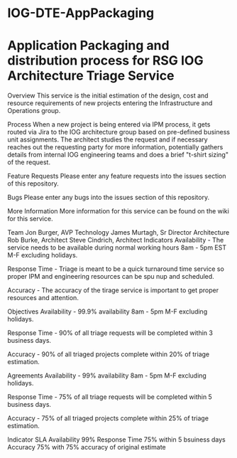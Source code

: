 # IOG-DTE-AppPackaging
Application Packaging and distribution process for RSG
IOG Architecture Triage Service
===================================

Overview
This service is the initial estimation of the design, cost and resource requirements of new projects entering the Infrastructure and Operations group.

Process
When a new project is being entered via IPM process, it gets routed via Jira to the IOG architecture group based on pre-defined business unit assignments. The architect studies the request and if necessary reaches out the requesting party for more information, potentially gathers details from internal IOG engineering teams and does a brief "t-shirt sizing" of the request.

Feature Requests
Please enter any feature requests into the issues section of this repository.

Bugs
Please enter any bugs into the issues section of this repository.

More Information
More information for this service can be found on the wiki for this service.

Team
Jon Burger, AVP Technology
James Murtagh, Sr Director Architecture
Rob Burke, Architect
Steve Cindrich, Architect
Indicators
Availability - The service needs to be available during normal working hours 8am - 5pm EST M-F excluding holidays.

Response Time - Triage is meant to be a quick turnaround time service so proper IPM and engineering resources can be spu nup and scheduled.

Accuracy - The accuracy of the tirage service is important to get proper resources and attention.

Objectives
Availability - 99.9% availability 8am - 5pm M-F excluding holidays.

Response Time - 90% of all triage requests will be completed within 3 business days.

Accuracy - 90% of all triaged projects complete within 20% of triage estimation.

Agreements
Availability - 99% availability 8am - 5pm M-F excluding holidays.

Response Time - 75% of all triage requests will be completed within 5 business days.

Accuracy - 75% of all triaged projects complete within 25% of triage estimation.

Indicator	SLA
Availability	99%
Response Time	75% within 5 bsuiness days
Accuracy	75% with 75% accuracy of original estimate
